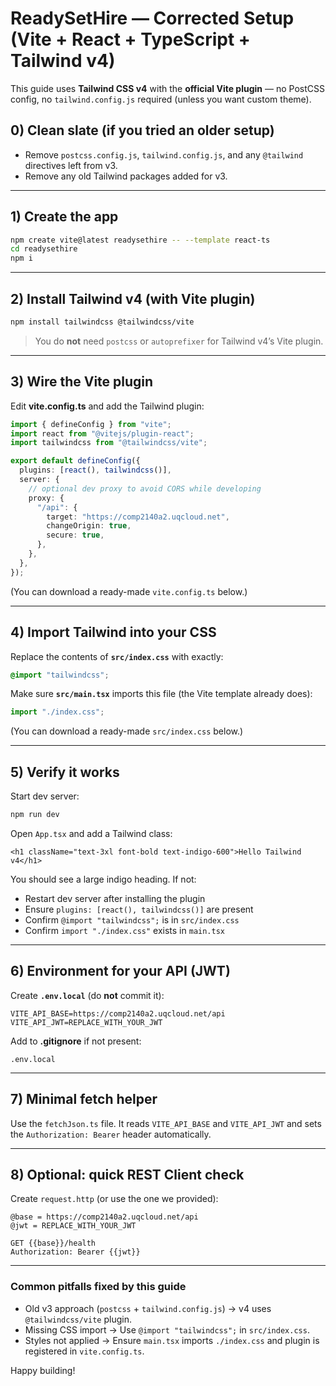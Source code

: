 # ReadySetHire — **Corrected** Setup (Vite + React + TypeScript + Tailwind v4)

This guide uses **Tailwind CSS v4** with the **official Vite plugin** — no PostCSS config, no `tailwind.config.js` required (unless you want custom theme).

## 0) Clean slate (if you tried an older setup)
- Remove `postcss.config.js`, `tailwind.config.js`, and any `@tailwind` directives left from v3.
- Remove any old Tailwind packages added for v3.

---

## 1) Create the app
```bash
npm create vite@latest readysethire -- --template react-ts
cd readysethire
npm i
```

---

## 2) Install Tailwind v4 (with Vite plugin)
```bash
npm install tailwindcss @tailwindcss/vite
```

> You do **not** need `postcss` or `autoprefixer` for Tailwind v4’s Vite plugin.

---

## 3) Wire the Vite plugin
Edit **vite.config.ts** and add the Tailwind plugin:

```ts
import { defineConfig } from "vite";
import react from "@vitejs/plugin-react";
import tailwindcss from "@tailwindcss/vite";

export default defineConfig({
  plugins: [react(), tailwindcss()],
  server: {
    // optional dev proxy to avoid CORS while developing
    proxy: {
      "/api": {
        target: "https://comp2140a2.uqcloud.net",
        changeOrigin: true,
        secure: true,
      },
    },
  },
});
```

(You can download a ready-made `vite.config.ts` below.)

---

## 4) Import Tailwind into your CSS
Replace the contents of **`src/index.css`** with exactly:

```css
@import "tailwindcss";
```

Make sure **`src/main.tsx`** imports this file (the Vite template already does):
```ts
import "./index.css";
```

(You can download a ready-made `src/index.css` below.)

---

## 5) Verify it works
Start dev server:
```bash
npm run dev
```

Open `App.tsx` and add a Tailwind class:
```tsx
<h1 className="text-3xl font-bold text-indigo-600">Hello Tailwind v4</h1>
```

You should see a large indigo heading. If not:
- Restart dev server after installing the plugin
- Ensure `plugins: [react(), tailwindcss()]` are present
- Confirm `@import "tailwindcss";` is in `src/index.css`
- Confirm `import "./index.css"` exists in `main.tsx`

---

## 6) Environment for your API (JWT)
Create **`.env.local`** (do **not** commit it):
```
VITE_API_BASE=https://comp2140a2.uqcloud.net/api
VITE_API_JWT=REPLACE_WITH_YOUR_JWT
```

Add to **.gitignore** if not present:
```
.env.local
```

---

## 7) Minimal fetch helper
Use the `fetchJson.ts` file. It reads `VITE_API_BASE` and `VITE_API_JWT` and sets the `Authorization: Bearer` header automatically.

---

## 8) Optional: quick REST Client check
Create `request.http` (or use the one we provided):
```http
@base = https://comp2140a2.uqcloud.net/api
@jwt = REPLACE_WITH_YOUR_JWT

GET {{base}}/health
Authorization: Bearer {{jwt}}
```

---

### Common pitfalls fixed by this guide
- Old v3 approach (`postcss` + `tailwind.config.js`) → v4 uses `@tailwindcss/vite` plugin.
- Missing CSS import → Use `@import "tailwindcss";` in `src/index.css`.
- Styles not applied → Ensure `main.tsx` imports `./index.css` and plugin is registered in `vite.config.ts`.

Happy building!
